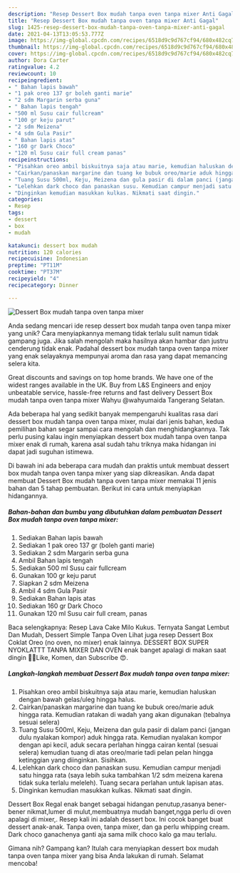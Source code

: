 ```yaml
---
description: "Resep Dessert Box mudah tanpa oven tanpa mixer Anti Gagal"
title: "Resep Dessert Box mudah tanpa oven tanpa mixer Anti Gagal"
slug: 1425-resep-dessert-box-mudah-tanpa-oven-tanpa-mixer-anti-gagal
date: 2021-04-13T13:05:53.777Z
image: https://img-global.cpcdn.com/recipes/6518d9c9d767cf94/680x482cq70/dessert-box-mudah-tanpa-oven-tanpa-mixer-foto-resep-utama.jpg
thumbnail: https://img-global.cpcdn.com/recipes/6518d9c9d767cf94/680x482cq70/dessert-box-mudah-tanpa-oven-tanpa-mixer-foto-resep-utama.jpg
cover: https://img-global.cpcdn.com/recipes/6518d9c9d767cf94/680x482cq70/dessert-box-mudah-tanpa-oven-tanpa-mixer-foto-resep-utama.jpg
author: Dora Carter
ratingvalue: 4.2
reviewcount: 10
recipeingredient:
- " Bahan lapis bawah"
- "1 pak oreo 137 gr boleh ganti marie"
- "2 sdm Margarin serba guna"
- " Bahan lapis tengah"
- "500 ml Susu cair fullcream"
- "100 gr keju parut"
- "2 sdm Meizena"
- "4 sdm Gula Pasir"
- " Bahan lapis atas"
- "160 gr Dark Choco"
- "120 ml Susu cair full cream panas"
recipeinstructions:
- "Pisahkan oreo ambil biskuitnya saja atau marie, kemudian haluskan dengan bawah gelas/uleg hingga halus."
- "Cairkan/panaskan margarine dan tuang ke bubuk oreo/marie aduk hingga rata. Kemudian ratakan di wadah yang akan digunakan (tebalnya sesuai selera)"
- "Tuang Susu 500ml, Keju, Meizena dan gula pasir di dalam panci (jangan dulu nyalakan kompor) aduk hingga rata. Kemudian nyalakan kompor dengan api kecil, aduk secara perlahan hingga cairan kental (sesuai selera) kemudian tuang di atas oreo/marie tadi pelan pelan hingga ketinggian yang diinginkan. Sisihkan."
- "Lelehkan dark choco dan panaskan susu. Kemudian campur menjadi satu hingga rata (saya lebih suka tambahkan 1/2 sdm meizena karena tidak suka terlalu meleleh). Tuang secara perlahan untuk lapisan atas."
- "Dinginkan kemudian masukkan kulkas. Nikmati saat dingin."
categories:
- Resep
tags:
- dessert
- box
- mudah

katakunci: dessert box mudah 
nutrition: 120 calories
recipecuisine: Indonesian
preptime: "PT11M"
cooktime: "PT37M"
recipeyield: "4"
recipecategory: Dinner

---
```



![Dessert Box mudah tanpa oven tanpa mixer](https://img-global.cpcdn.com/recipes/6518d9c9d767cf94/680x482cq70/dessert-box-mudah-tanpa-oven-tanpa-mixer-foto-resep-utama.jpg)

Anda sedang mencari ide resep dessert box mudah tanpa oven tanpa mixer yang unik? Cara menyiapkannya memang tidak terlalu sulit namun tidak gampang juga. Jika salah mengolah maka hasilnya akan hambar dan justru cenderung tidak enak. Padahal dessert box mudah tanpa oven tanpa mixer yang enak selayaknya mempunyai aroma dan rasa yang dapat memancing selera kita.

Great discounts and savings on top home brands. We have one of the widest ranges available in the UK. Buy from L&amp;S Engineers and enjoy unbeatable service, hassle-free returns and fast delivery Dessert Box mudah tanpa oven tanpa mixer Wahyu @wahyumaida Tangerang Selatan.

Ada beberapa hal yang sedikit banyak mempengaruhi kualitas rasa dari dessert box mudah tanpa oven tanpa mixer, mulai dari jenis bahan, kedua pemilihan bahan segar sampai cara mengolah dan menghidangkannya. Tak perlu pusing kalau ingin menyiapkan dessert box mudah tanpa oven tanpa mixer enak di rumah, karena asal sudah tahu triknya maka hidangan ini dapat jadi suguhan istimewa.


Di bawah ini ada beberapa cara mudah dan praktis untuk membuat dessert box mudah tanpa oven tanpa mixer yang siap dikreasikan. Anda dapat membuat Dessert Box mudah tanpa oven tanpa mixer memakai 11 jenis bahan dan 5 tahap pembuatan. Berikut ini cara untuk menyiapkan hidangannya.

<!--inarticleads1-->

##### Bahan-bahan dan bumbu yang dibutuhkan dalam pembuatan Dessert Box mudah tanpa oven tanpa mixer:

1. Sediakan  Bahan lapis bawah
1. Sediakan 1 pak oreo 137 gr (boleh ganti marie)
1. Sediakan 2 sdm Margarin serba guna
1. Ambil  Bahan lapis tengah
1. Sediakan 500 ml Susu cair fullcream
1. Gunakan 100 gr keju parut
1. Siapkan 2 sdm Meizena
1. Ambil 4 sdm Gula Pasir
1. Sediakan  Bahan lapis atas
1. Sediakan 160 gr Dark Choco
1. Gunakan 120 ml Susu cair full cream, panas


Baca selengkapnya: Resep Lava Cake Milo Kukus. Ternyata Sangat Lembut Dan Mudah, Dessert Simple Tanpa Oven Lihat juga resep Dessert Box Coklat Oreo (no oven, no mixer) enak lainnya. DESSERT BOX SUPER NYOKLATTT TANPA MIXER DAN OVEN enak banget apalagi di makan saat dingin 🤤🤤Like, Komen, dan Subscribe 😍. 

<!--inarticleads2-->

##### Langkah-langkah membuat Dessert Box mudah tanpa oven tanpa mixer:

1. Pisahkan oreo ambil biskuitnya saja atau marie, kemudian haluskan dengan bawah gelas/uleg hingga halus.
1. Cairkan/panaskan margarine dan tuang ke bubuk oreo/marie aduk hingga rata. Kemudian ratakan di wadah yang akan digunakan (tebalnya sesuai selera)
1. Tuang Susu 500ml, Keju, Meizena dan gula pasir di dalam panci (jangan dulu nyalakan kompor) aduk hingga rata. Kemudian nyalakan kompor dengan api kecil, aduk secara perlahan hingga cairan kental (sesuai selera) kemudian tuang di atas oreo/marie tadi pelan pelan hingga ketinggian yang diinginkan. Sisihkan.
1. Lelehkan dark choco dan panaskan susu. Kemudian campur menjadi satu hingga rata (saya lebih suka tambahkan 1/2 sdm meizena karena tidak suka terlalu meleleh). Tuang secara perlahan untuk lapisan atas.
1. Dinginkan kemudian masukkan kulkas. Nikmati saat dingin.


Dessert Box Regal enak banget sebagai hidangan penutup,rasanya bener-bener nikmat,lumer di mulut,membuatnya mudah banget,ngga perlu di oven apalagi di mixer,. Resep kali ini adalah dessert box. Ini cocok banget buat dessert anak-anak. Tanpa oven, tanpa mixer, dan ga perlu whipping cream. Dark choco ganachenya ganti aja sama milk choco kalo ga mau terlalu. 

Gimana nih? Gampang kan? Itulah cara menyiapkan dessert box mudah tanpa oven tanpa mixer yang bisa Anda lakukan di rumah. Selamat mencoba!
